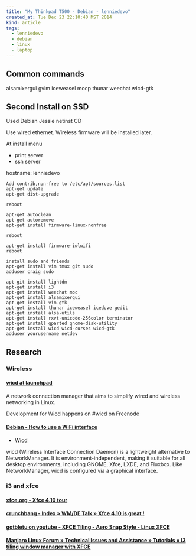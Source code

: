 ```yaml
---
title: "My Thinkpad T500 - Debian - lenniedevo"
created_at: Tue Dec 23 22:10:40 MST 2014
kind: article
tags:
  - lenniedevo
  - debian
  - linux
  - laptop
---
```


## Common commands

alsamixergui
gvim
iceweasel
mocp
thunar
weechat
wicd-gtk

## Second Install on SSD

Used Debian Jessie netinst CD

Use wired ethernet.
Wireless firmware will be installed later.

At install menu

* print server
* ssh server

hostname: lenniedevo

~~~~~~~~~~~~~~~~~~~~~~~
Add contrib,non-free to /etc/apt/sources.list
apt-get update
apt-get dist-upgrade

reboot

apt-get autoclean
apt-get autoremove
apt-get install firmware-linux-nonfree

reboot
~~~~~~~~~~~~~~~~~~~~~~~

~~~~~~~~~~~~~~~~~~~~~~~
apt-get install firmware-iwlwifi
reboot
~~~~~~~~~~~~~~~~~~~~~~~

~~~~~~~~~~~~~~~~~~~~~~~
install sudo and friends
apt-get install vim tmux git sudo
adduser craig sudo
~~~~~~~~~~~~~~~~~~~~~~~

~~~~~~~~~~~~~~~~~~~~~~~
apt-git install lightdm
apt-get install i3 
apt-get install weechat moc
apt-get install alsamixergui
apt-get install vim-gtk
apt-get install thunar iceweasel icedove gedit
apt-get install alsa-utils
apt-get install rxvt-unicode-256color terminator
apt-get install gparted gnome-disk-utility
apt-get install wicd wicd-curses wicd-gtk
adduser yourusername netdev
~~~~~~~~~~~~~~~~~~~~~~~

## Research

### Wireless

#### [wicd at launchpad](https://launchpad.net/wicd)

A network connection manager that aims to simplify wired and wireless
networking in Linux.

Development for Wicd happens on #wicd on Freenode

#### [Debian - How to use a WiFi interface](https://wiki.debian.org/WiFi/HowToUse)

* [Wicd](https://wiki.debian.org/WiFi/HowToUse#Wicd)

wicd (Wireless Interface Connection Daemon) is a lightweight alternative
to NetworkManager. It is environment-independent, making it suitable for
all desktop environments, including GNOME, Xfce, LXDE, and Fluxbox. Like
NetworkManager, wicd is configured via a graphical interface.

### i3 and xfce

#### [xfce.org - Xfce 4.10 tour](http://www.xfce.org/about/tour)

#### [crunchbang - Index » WM/DE Talk » Xfce 4.10 is great !](http://crunchbang.org/forums/viewtopic.php?id=19939)

#### [gotbletu on youtube - XFCE Tiling - Aero Snap Style - Linux XFCE](https://www.youtube.com/watch?v=19X0gng_-qk)

#### [Manjaro Linux Forum » Technical Issues and Assistance » Tutorials » I3 tiling window manager with XFCE](https://forum.manjaro.org/index.php?topic=6831.0)


